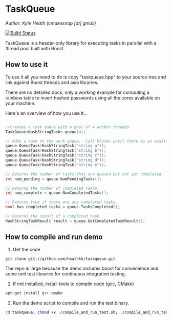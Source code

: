 TaskQueue
===================
*Author: Kyle Heath (cmakesnap [at] gmail)*

[![Build Status](https://travis-ci.org/heathkh/taskqueue.png)](https://travis-ci.org/heathkh/taskqueue)

TaskQueue is a header-only library for executing tasks in parallel with a thread pool built with Boost. 

How to use it
-----

To use it all you need to do is copy "taskqueue.hpp" to your source tree and link against Boost threads and asio libraries.

There are no detailed docs, only a working example for computing a rainbow table to invert hashed passwords using all the cores available on your machine.

Here's an overview of how you use it...

```CPP

//Creates a task queue with a pool of 4 worker threads
TaskQueue<HashStringTask> queue(4);

// Adds a task to the work queue.  Call blocks until there is an available thread in the pool.
queue.QueueTask(HashStringTask("string a"));
queue.QueueTask(HashStringTask("string b"));
queue.QueueTask(HashStringTask("string c"));
queue.QueueTask(HashStringTask("string d"));
queue.QueueTask(HashStringTask("string e"));

// Returns the number of tasks that are queued but not yet completed.
int num_pending = queue.NumPendingTasks();

// Returns the number of completed tasks.
int num_complete = queue.NumCompletedTasks();

// Returns true if there are any completed tasks.
bool has_completed_tasks = queue.TasksCompleted();

// Returns the result of a completed task.  
HashStringTaskResult result = queue.GetCompletedTaskResult();

```

How to compile and run demo
-------------------------
1. Get the code
````bash
git clone git://github.com/heathkh/taskqueue.git
````
The repo is large because the demo includes boost for convenience and some unit test libraries for continuous integration testing.

2. If not installed, install tools to compile code (gcc, CMake)
````bash
apt-get install g++ cmake
````   

3. Run the demo script to compile and run the test binary.
````bash
cd taskqueue; chmod +x ./compile_and_run_test.sh; ./compile_and_run_test.sh 
````   
